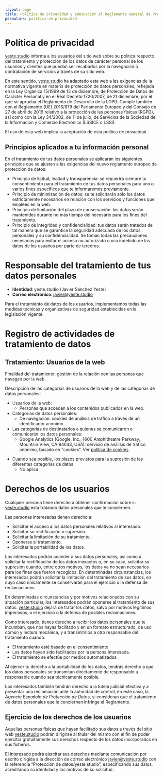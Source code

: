 ```yaml
---
layout: page
title: Política de privacidad y adecuación al Reglamento General de Protección de Datos (RGPD)
permalink: politica-de-privacidad
---
```

# Política de privacidad

[yeste.studio](https://yeste.studio) informa a los usuarios del sitio web sobre su política respecto del
tratamiento y protección de los datos de carácter personal de los usuarios y clientes que puedan ser 
recabados por la navegación o contratación de servicios a través de su sitio web.

En este sentido, [yeste.studio](https://yeste.studio) ha adaptado esta web a las exigencias de la 
normativa vigente en materia de protección de datos personales, 
reflejada en la Ley Orgánica 15/1999 de 13 de diciembre, de Protección de Datos de Carácter Personal 
y en el Real Decreto 1720/2007, de 21 diciembre, por el que se aprueba el Reglamento de Desarrollo de la LOPD. 
Cumple también con el Reglamento (UE) 2016/679 del Parlamento Europeo y del Consejo de 27 de abril de 2016 relativo
a la protección de las personas físicas (RGPD), así como con la Ley 34/2002, de 11 de julio, 
de Servicios de la Sociedad de la Información y Comercio Electrónico (LSSICE o LSSI).

El uso de esta web implica la aceptación de esta política de privacidad.

## Principios aplicados a tu información personal

En el tratamiento de tus datos personales se aplicarán los siguientes principios que se ajustan a las 
exigencias del nuevo reglamento europeo de protección de datos:

- Principio de licitud, lealtad y transparencia: se requerirá siempre tu consentimiento para el tratamiento de 
tus datos personales para uno o varios fines específicos que te informaremos previamente.
- Principio de minimización de datos: se te solicitarán sólo los datos estrictamente necesarios en relación con los
servicios y funciones que emplees en la web.
- Principio de limitación del plazo de conservación: los datos serán mantenidos durante no más tiempo del 
necesario para los fines del tratamiento.
- Principio de integridad y confidencialidad: tus datos serán tratados de tal manera que se garantice la seguridad 
adecuada de los datos personales y su confidencialidad. Se toman todas las precauciones necesarias para evitar el 
acceso no autorizado o uso indebido de los datos de los usuarios por parte de terceros.

# Responsable del tratamiento de tus datos personales

- **Identidad**: yeste.studio (Javier Sánchez Yeste)
- **Correo electrónico**: javier@yeste.studio 
 
<!---
A efectos de lo previsto en el _Reglamento General de Protección de Datos_ antes citado los datos personales 
que nos envíes a través de los formularios de la web recibirán el tratamiento de datos de _"Usuarios del formulario de contacto de la web”_.
--->

Para el tratamiento de datos de los usuarios, implementamos todas las medidas técnicas y organizativas de 
seguridad establecidas en la legislación vigente.

# Registro de actividades de tratamiento de datos

## Tratamiento: Usuarios de la web

Finalidad del tratamiento: gestión de la relación con las personas que navegan por la web.

Descripción de las categorías de usuarios de la web y de las categorías de datos personales:

- Usuarios de la web:
    - Personas que acceden a los contenidos publicados en la web.
- Categorías de datos personales:
    - De navegación: cookies de análisis de tráfico a través de un identificador anónimo.
- Las categorías de destinatarios a quienes se comunicaron o comunicarán los datos personales:
    - Google Analytics (Google, Inc., 1600 Amphitheatre Parkway, Mountain View, CA 94043, USA): 
    servicio de análisis de tráfico anónimo, basado en "cookies". Ver [política de cookies](/politica-de-cookies).

<!---
    - SW Hosting & C. T., S.L. (C./ Ponent, 13 -15 Pol. Ind. Mas Llado II, 17458 Fornells de la Selva – Girona - Spain): 
    servicio de hosting de la web [artmusic.coach](https://artmusic.coach).
--->
- Cuando sea posible, los plazos previstos para la supresión de las diferentes categorías de datos:
    - No aplica. 

<!---
### Tratamiento: Usuarios del formulario de contacto de la web

Finalidad del tratamiento: gestión de la relación con las personas que envían un mensaje al autor a través del formulario de contacto de la web
a trevés de correo electrónico.

Descripción de las categorías de usuarios del formulario de contacto y de las categorías de datos personales:

- Usuarios del formulario de contacto:
  - Personas que utilizan el formulario de contacto para ponerse en contacto con el autor a través de correo electrónico. 
- Categorías de datos personales:
  - Los necesarios para recibir una respuesta del autor (nombre y email).
  - De identificación: nombre, e-mail.
- Las categorías de destinatarios a quienes se comunicaron o comunicarán los datos personales:
  - SW Hosting & C. T., S.L. (C./ Ponent, 13 -15 Pol. Ind. Mas Llado II, 17458 Fornells de la Selva – Girona - Spain): servicio de hosting de la web [artmusic.coach](https://artmusic.coach).
- Cuando sea posible, los plazos previstos para la supresión de las diferentes categorías de datos:
  - A petición del usuario.
--->
<!---
### Tratamiento: Usuarios suscriptores de la web

Finalidad del tratamiento: gestión de la relación con las personas que se suscriben en la web para recibir por medios 
electrónicos (correo electrónico) noticias, promociones y avisos sobre la actualización de
los contenidos de la web.

Descripción de las categorías de usuarios suscriptores de la web y de las categorías de datos personales:

- Usuarios de la web y suscriptores:
    - Personas que se suscriben en la web para recibir por medios electrónicos (correo electrónico, SMS, Whatsapp, etc)
     noticias, promociones y avisos sobre la actualización de los contenidos de la web.
- Categorías de datos personales:
    - Los necesarios para la notificación de noticias, promociones y avisos.
    - De identificación: nombre y apellidos, teléfono, e-mail.   
- Las categorías de destinatarios a quienes se comunicaron o comunicarán los datos personales:
    - SW Hosting & C. T., S.L. (C./ Ponent, 13 -15 Pol. Ind. Mas Llado II, 17458 Fornells de la Selva – Girona - Spain): servicio de hosting de la web [artmusic.coach](https://artmusic.coach).  
- Cuando sea posible, los plazos previstos para la supresión de las diferentes categorías de datos:
    - A petición del usuario. 
--->
<!---
### Tratamiento: Clientes

Finalidad del tratamiento: gestión de la relación con los clientes.

Descripción de las categorías de clientes y de las categorías de datos personales:

- Clientes: 
    - Personas con las que se mantiene una relación comercial como clientes.
- Categorías de datos personales:
    - Los necesarios para el mantenimiento de la relación comercial. Facturar, enviar publicidad por correo electrónico, servicio postventa y fidelización.
    - De identificación: nombre y apellidos, NIF, dirección postal, teléfonos, e-mail.   
- Las categorías de destinatarios a quienes se comunicaron o comunicarán los datos personales:
    - Administración tributaria.  
- Cuando sea posible, los plazos previstos para la supresión de las diferentes categorías de datos:
    - Los previstos por la legislación fiscal respecto a la prescripción de responsabilidades.
    - A petición del cliente siempre y cuando no haya deudas pendientes ni contratos en curso. 
--->
<!---
### Tratamiento: Clientes potenciales

Finalidad del tratamiento: gestión de la relación con los clientes potenciales.

Descripción de las categorías de clientes potenciales y de las categorías de datos personales:

- Clientes potenciales:
    - Personas con las que se busca mantener una relación comercial como clientes.
- Categorías de datos personales:
    - Los necesarios para la promoción comercial de la empresa.
    - De identificación: nombre y apellidos y dirección postal, teléfonos, e-mail.  
- Las categorías de destinatarios a quienes se comunicaron o comunicarán los datos personales:
    - No se contempla.
- Cuando sea posible, los plazos previstos para la supresión de las diferentes categorías de datos:
    - Un año desde el primer contacto.
--->
<!---
### Tratamiento: Proveedores

Finalidad del tratamiento: gestión de la relación con los proveedores

Descripción de las categorías de proveedores y de las categorías de datos personales:

- Proveedores:
    - Personas con las que se mantiene una relación comercial como proveedores de productos y/o servicios.
- Categorías de datos personales:
    - Los necesarios para el mantenimiento de la relación laboral.
    - De identificación: nombre, NIF, dirección postal, teléfonos, e-mail.
    - Datos bancarios: para la domiciliación de pagos.
- Cuando sea posible, los plazos previstos para la supresión de las diferentes categorías de datos:
    - Los previstos por la legislación fiscal respecto a la prescripción de responsabilidades.
--->
# Derechos de los usuarios

Cualquier persona tiene derecho a obtener confirmación sobre si [yeste.studio](https://yeste.studio)
está tratando datos personales que le conciernen.

Las personas interesadas tienen derecho a:

- Solicitar el acceso a los datos personales relativos al interesado.
- Solicitar su rectificación o supresión.
- Solicitar la limitación de su tratamiento.
- Oponerse al tratamiento.
- Solicitar la portabilidad de los datos.

Los interesados podrán acceder a sus datos personales, así como a solicitar la rectificación de los datos inexactos o, 
en su caso, solicitar su supresión cuando, entre otros motivos, los datos ya no sean necesarios para los fines que 
fueron recogidos. En determinadas circunstancias, los interesados podrán solicitar la limitación del tratamiento 
de sus datos, en cuyo caso únicamente se conservarán para el ejercicio o la defensa de reclamaciones.

En determinadas circunstancias y por motivos relacionados con su situación particular, los interesados podrán 
oponerse al tratamiento de sus datos. [yeste.studio](https://yeste.studio) dejará de 
tratar los datos, salvo por motivos legítimos imperiosos, o el ejercicio o la defensa de posibles reclamaciones. 

Como interesado, tienes derecho a recibir los datos personales que te incumban, que nos hayas facilitado y en un 
formato estructurado, de uso común y lectura mecánica, y a transmitirlos a otro responsable del tratamiento cuando:

- El tratamiento esté basado en el consentimiento
- Los datos hayan sido facilitados por la persona interesada.
- El tratamiento se efectúe por medios automatizados.

Al ejercer tu derecho a la portabilidad de los datos, tendrás derecho a que los datos personales se transmitan 
directamente de responsable a responsable cuando sea técnicamente posible.

Los interesados también tendrán derecho a la tutela judicial efectiva y a presentar una reclamación ante 
la autoridad de control, en este caso, la _Agencia Española de Protección de Datos_, si consideran que el tratamiento 
de datos personales que le conciernen infringe el Reglamento.

## Ejercicio de los derechos de los usuarios
 
Aquellas personas físicas que hayan facilitado sus datos a través del sitio web [yeste.studio](https://yeste.studio) 
podrán dirigirse al titular del mismo con el fin de poder ejercitar gratuitamente sus derechos respecto de los 
datos incorporados en sus ficheros.

El interesado podrá ejercitar sus derechos mediante comunicación por escrito dirigida a la dirección de correo 
electrónico [javier@yeste.studio](mailto:javier@yeste.studio) con la referencia “Protección de datos/yeste.studio”, especificando sus datos, 
acreditando su identidad y los motivos de su solicitud.
